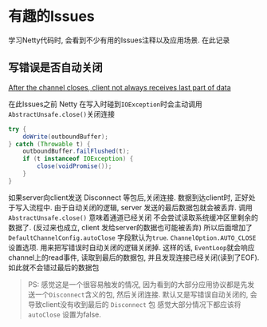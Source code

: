 # 有趣的Issues
学习Netty代码时, 会看到不少有用的Issues注释以及应用场景.
在此记录

## 写错误是否自动关闭
[After the channel closes, client not always receives last part of data](https://github.com/netty/netty/issues/1952)

在此Issues之前 Netty 在写入时碰到`IOException`时会主动调用`AbstractUnsafe.close()`关闭连接
```java
try {
    doWrite(outboundBuffer);
} catch (Throwable t) {
    outboundBuffer.failFlushed(t);
    if (t instanceof IOException) {
        close(voidPromise());
    }
}
```
如果server向client发送 Disconnect 等包后,关闭连接. 数据到达client时, 正好处于写入流程中. 
由于自动关闭的逻辑, server 发送的最后数据包就会被丢弃. 调用 `AbstractUnsafe.close()` 意味着通道已经关闭
不会尝试读取系统缓冲区里剩余的数据了. (反过来也成立, client 发给server的数据也可能被丢弃)
所以后面增加了 `DefaultChannelConfig.autoClose` 字段默认为`true`.  `ChannelOption.AUTO_CLOSE` 设置选项.
用来把写错误时自动关闭的逻辑关闭掉. 
这样的话, `EventLoop`就会响应channel上的read事件, 读取到最后的数据包, 并且发现连接已经关闭(读到了EOF).
如此就不会错过最后的数据包

> PS: 感觉这是一个很容易触发的情况, 因为看到的大部分应用协议都是先发送一个`Disconnect`含义的包, 然后关闭连接.
> 默认又是写错误自动关闭的, 会导致client没有收到最后的 `Disconnect` 包
> 感觉大部分情况下都应该将 `autoClose` 设置为false.
 
